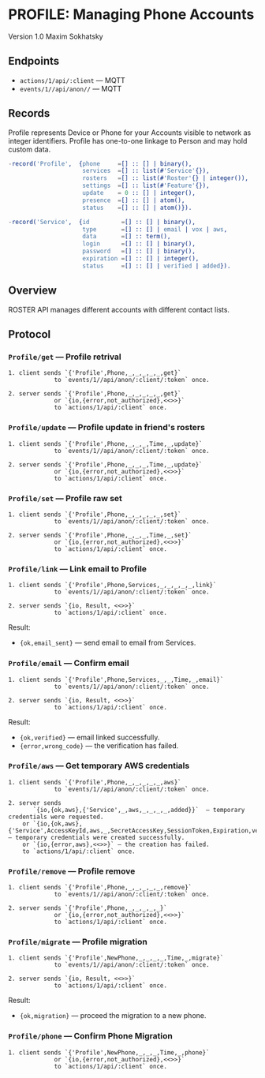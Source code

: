 PROFILE: Managing Phone Accounts
================================

Version 1.0 Maxim Sokhatsky

Endpoints
---------

* `actions/1/api/:client` — MQTT
* `events/1//api/anon//` — MQTT

Records
-------

Profile represents Device or Phone for your Accounts visible to network as integer identifiers.
Profile has one-to-one linkage to Person and may hold custom data.

```erlang
-record('Profile',  {phone     =[] :: [] | binary(),
                     services  =[] :: list(#'Service'{}),
                     rosters   =[] :: list(#'Roster'{} | integer()),
                     settings  =[] :: list(#'Feature'{}),
                     update    = 0 :: [] | integer(),
                     presence  =[] :: [] | atom(),
                     status    =[] :: [] | atom()}).
```

```erlang
-record('Service',  {id         =[] :: [] | binary(),
                     type       =[] :: [] | email | vox | aws,
                     data       =[] :: term(),
                     login      =[] :: [] | binary(),
                     password   =[] :: [] | binary(),
                     expiration =[] :: [] | integer(),
                     status     =[] :: [] | verified | added}).
```

Overview
--------

ROSTER API manages different accounts with different contact lists.

Protocol
--------

### `Profile/get` — Profile retrival

```
1. client sends `{'Profile',Phone,_,_,_,_,_,get}`
             to `events/1//api/anon/:client/:token` once.
```

```
2. server sends `{'Profile',Phone,_,_,_,_,_,get}`
             or `{io,{error,not_authorized},<<>>}`
             to `actions/1/api/:client` once.
```

### `Profile/update` — Profile update in friend's rosters

```
1. client sends `{'Profile',Phone,_,_,_,Time,_,update}`
             to `events/1//api/anon/:client/:token` once.
```

```
2. server sends `{'Profile',Phone,_,_,_,Time,_,update}`
             or `{io,{error,not_authorized},<<>>}`
             to `actions/1/api/:client` once.
```

### `Profile/set` — Profile raw set

```
1. client sends `{'Profile',Phone,_,_,_,_,_,set}`
             to `events/1//api/anon/:client/:token` once.
```

```
2. server sends `{'Profile',Phone,_,_,_,Time,_,set}`
             or `{io,{error,not_authorized},<<>>}`
             to `actions/1/api/:client` once.
```

### `Profile/link` — Link email to Profile

```
1. client sends `{'Profile',Phone,Services,_,_,_,_,_,link}`
             to `events/1//api/anon/:client/:token` once.
```

```
2. server sends `{io, Result, <<>>}`
             to `actions/1/api/:client` once.
```

Result:

* `{ok,email_sent}` — send email to email from Services.

### `Profile/email` — Confirm email

```
1. client sends `{'Profile',Phone,Services,_,_,Time,_,email}`
             to `events/1//api/anon/:client/:token` once.
```

```
2. server sends `{io, Result, <<>>}`
             to `actions/1/api/:client` once.
```

Result:

* `{ok,verified}` — email linked successfully.
* `{error,wrong_code}` — the verification has failed.

### `Profile/aws` — Get temporary AWS credentials

```
1. client sends `{'Profile',Phone,_,_,_,_,_,aws}`
             to `events/1//api/anon/:client/:token` once.
```

```
2. server sends 
       `{io,{ok,aws},{'Service',_,aws,_,_,_,_,added}}`  — temporary credentials were requested.
    or `{io,{ok,aws},{'Service',AccessKeyId,aws,_,SecretAccessKey,SessionToken,Expiration,verified}}` — temporary credentials were created successfully.
    or `{io,{error,aws},<<>>}` — the creation has failed.
    to `actions/1/api/:client` once.
```

### `Profile/remove` — Profile remove

```
1. client sends `{'Profile',Phone,_,_,_,_,_,remove}`
             to `events/1//api/anon/:client/:token` once.
```

```
2. server sends `{'Profile',Phone,_,_,_,_,_}`
             or `{io,{error,not_authorized},<<>>}`
             to `actions/1/api/:client` once.
```

### `Profile/migrate` — Profile migration

```
1. client sends `{'Profile',NewPhone,_,_,_,_,Time,_,migrate}`
             to `events/1//api/anon/:client/:token` once.
```

```
2. server sends `{io, Result, <<>>}`
             to `actions/1/api/:client` once.
```

Result:

* `{ok,migration}` — proceed the migration to a new phone.

### `Profile/phone` — Confirm Phone Migration

```
1. client sends `{'Profile',NewPhone,_,_,_,Time,_,phone}`
             or `{io,{error,not_authorized},<<>>}`
             to `actions/1/api/:client` once.
```
